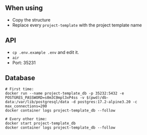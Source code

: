## When using

- Copy the structure
- Replace every `project-template` with the project template name

## API

- `cp .env.example .env` and edit it.
- `air`
- Port: 35231

## Database

```
# First time:
docker run --name project-template_db -p 35232:5432 -e POSTGRES_PASSWORD=s0m3C0mpl3xP4ss -v $(pwd)/db-data:/var/lib/postgresql/data -d postgres:17.2-alpine3.20 -c max_connections=200
docker container logs project-template_db --follow

# Every other time:
docker start project-template_db
docker container logs project-template_db --follow
```
